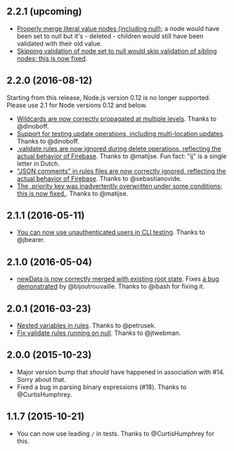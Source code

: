 ## 2.2.1 (upcoming)

- [Properly merge literal value nodes (including null)](https://github.com/goldibex/targaryen/pull/44);
  a node would have been set to null but it's - deleted - children would still have been validated with their old value.
- [Skipping validation of node set to null would skip validation of sibling nodes; this is now fixed](https://github.com/goldibex/targaryen/pull/48).

## 2.2.0 (2016-08-12)

Starting from this release, Node.js version 0.12 is no longer supported. Please use 2.1 for Node versions 0.12 and below.

- [Wildcards are now correctly propagated at multiple levels](https://github.com/goldibex/targaryen/pull/39). Thanks to @dinoboff.
- [Support for testing update operations, including multi-location updates](https://github.com/goldibex/targaryen/pull/37). Thanks to @dinoboff.
- [.validate rules are now ignored during delete operations, reflecting the actual behavior of Firebase](https://github.com/goldibex/targaryen/pull/36). Thanks to @matijse. Fun fact: "ij" is a single letter in Dutch.
- ["JSON comments" in rules files are now correctly ignored, reflecting the actual behavior of Firebase](https://github.com/goldibex/targaryen/pull/32). Thanks to @sebastianovide.
- [The .priority key was inadvertently overwritten under some conditions; this is now fixed.](https://github.com/goldibex/targaryen/pull/35). Thanks to @matijse.

## 2.1.1 (2016-05-11)

- [You can now use unauthenticated users in CLI testing](https://github.com/goldibex/targaryen/pull/28). Thanks to @jbearer.

## 2.1.0 (2016-05-04)

- [newData is now correctly merged with existing root state](https://github.com/goldibex/targaryen/pull/27). Fixes [a bug demonstrated](https://github.com/goldibex/targaryen/pull/25) by @bijoutrouvaille. Thanks to @ibash for fixing it.

## 2.0.1 (2016-03-23)

- [Nested variables in rules](https://github.com/goldibex/targaryen/pull/23). Thanks to @petrusek.
- [Fix validate rules running on null](https://github.com/goldibex/targaryen/pull/21). Thanks to @jtwebman.

## 2.0.0 (2015-10-23)

- Major version bump that _should_ have happened in association with #14.
Sorry about that.
- Fixed a bug in parsing binary expressions (#18). Thanks to @CurtisHumphrey.

## 1.1.7 (2015-10-21)

- You can now use leading `/` in tests. Thanks to @CurtisHumphrey for this.
